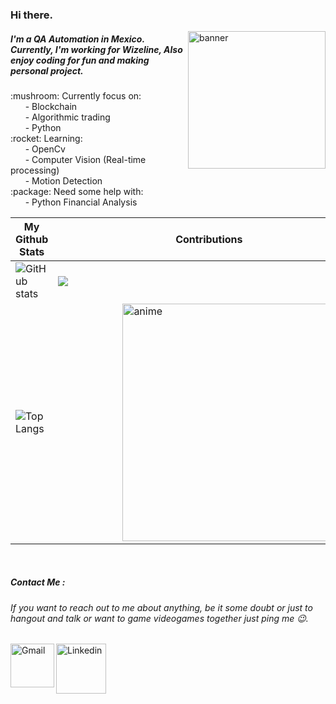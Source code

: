 ### Hi there.
<img align="right" alt="banner" width="220" hight="100" src="https://i.pinimg.com/originals/70/0a/db/700adb620aa20f74458693992810d182.jpg" />

##### I'm a QA Automation in Mexico. Currently, I'm working for Wizeline, Also enjoy coding for fun and making personal project.

<p>
:mushroom: Currently focus on:<br>
&nbsp;&nbsp;&nbsp;&nbsp;&nbsp;&nbsp;- Blockchain<br>
&nbsp;&nbsp;&nbsp;&nbsp;&nbsp;&nbsp;- Algorithmic trading<br>
&nbsp;&nbsp;&nbsp;&nbsp;&nbsp;&nbsp;- Python<br>
:rocket: Learning:<br>
&nbsp;&nbsp;&nbsp;&nbsp;&nbsp;&nbsp;- OpenCv<br>
&nbsp;&nbsp;&nbsp;&nbsp;&nbsp;&nbsp;- Computer Vision (Real-time processing)<br>
&nbsp;&nbsp;&nbsp;&nbsp;&nbsp;&nbsp;- Motion Detection<br>
:package: Need some help with:<br>
&nbsp;&nbsp;&nbsp;&nbsp;&nbsp;&nbsp;- Python Financial Analysis<br>
</p>

| <strong>My Github Stats</strong> | Contributions |
| ------------- | ------------- |
| ![GitHub stats](https://github-readme-stats.vercel.app/api?username=kalido&show_icons=true&count_private=true&include_all_commits=true&theme=radical)<br> | <img align="center" src="https://github-readme-streak-stats.herokuapp.com/?user=kalido&theme=radical&hide_border=true"/>  |
| ![Top Langs](https://github-readme-stats.vercel.app/api/top-langs/?username=kalido&langs_count_private=true&theme=radical)  | &nbsp;&nbsp;&nbsp;&nbsp;&nbsp;&nbsp;&nbsp;&nbsp;&nbsp;&nbsp;&nbsp;&nbsp;&nbsp;&nbsp;&nbsp;&nbsp;&nbsp;&nbsp;&nbsp;&nbsp;&nbsp;&nbsp;&nbsp;&nbsp;<img align="center" alt="anime" width="380" hight="100" src="https://i.pinimg.com/originals/cc/44/f4/cc44f41fee8c129ab6e864e4fa0d66ba.jpg" />  |
<br>

##### Contact Me :
###### If you want to reach out to me about anything, be it some doubt or just to hangout and talk or want to game videogames together just ping me 😉.
<a href="mailto:mandrive.00@gmail.com">
 <img align="left" alt="Gmail" width="70" hight="100" src="https://github.com/Xx-Ashutosh-xX/Xx-Ashutosh-xX/blob/master/assets/icons/gmail.png" />
</a>
<a href="https://www.linkedin.com/in/kalid-m/">
  <img align="left" alt="Linkedin" width="80" hight="100" src="https://github.com/Xx-Ashutosh-xX/Xx-Ashutosh-xX/blob/master/assets/icons/linkedin.png" />
</a>

 
